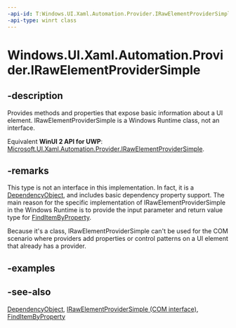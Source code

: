 ```yaml
---
-api-id: T:Windows.UI.Xaml.Automation.Provider.IRawElementProviderSimple
-api-type: winrt class
---
```


<!-- Class syntax.
public class IRawElementProviderSimple : Windows.UI.Xaml.DependencyObject, Windows.UI.Xaml.Automation.Provider.IIRawElementProviderSimple
-->

# Windows.UI.Xaml.Automation.Provider.IRawElementProviderSimple

## -description
Provides methods and properties that expose basic information about a UI element. IRawElementProviderSimple is a Windows Runtime class, not an interface.

Equivalent **WinUI 2 API for UWP**: [Microsoft.UI.Xaml.Automation.Provider.IRawElementProviderSimple](/windows/winui/api/microsoft.ui.xaml.automation.provider.irawelementprovidersimple).

## -remarks
This type is not an interface in this implementation. In fact, it is a [DependencyObject](../windows.ui.xaml/dependencyobject.md), and includes basic dependency property support. The main reason for the specific implementation of IRawElementProviderSimple in the Windows Runtime is to provide the input parameter and return value type for [FindItemByProperty](iitemcontainerprovider_finditembyproperty_1997743353.md).

Because it's a class, IRawElementProviderSimple can't be used for the COM scenario where providers add properties or control patterns on a UI element that already has a provider.

## -examples

## -see-also
[DependencyObject](../windows.ui.xaml/dependencyobject.md), [IRawElementProviderSimple (COM interface)](/windows/desktop/api/uiautomationcore/nn-uiautomationcore-irawelementprovidersimple), [FindItemByProperty](iitemcontainerprovider_finditembyproperty_1997743353.md)
